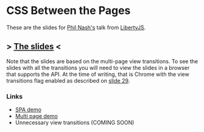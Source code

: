 # CSS Between the Pages

These are the slides for [Phil Nash's](https://philna.sh/) talk from [LibertyJS](https://libertyjs.com/).

## > [The slides](https://philnash.github.io/talks/css-between-the-pages/slide-1/) <

Note that the slides are based on the multi-page view transitions. To see the slides with all the transitions you will need to view the slides in a browser that supports the API. At the time of writing, that is Chrome with the view transitions flag enabled as described on [slide 29](https://philnash.github.io/talks/css-between-the-pages/slide-29/).

### Links

- [SPA demo](https://philnash.github.io/talks/css-between-the-pages/demos/spa/)
- [Multi page demo](https://philnash.github.io/talks/css-between-the-pages/demos/mpa/)
- Unnecessary view transitions (COMING SOON)